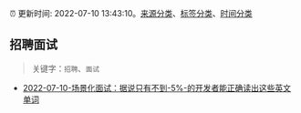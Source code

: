:alarm_clock: 更新时间: 2022-07-10 13:43:10。[来源分类](../README.md)、[标签分类](../TAGS.md)、[时间分类](../TIMELINE.md)

## 招聘面试


> 关键字：`招聘`、`面试`



- [2022-07-10-场景化面试：据说只有不到-5%-的开发者能正确读出这些英文单词](https://toutiao.io/k/vcnudk2) 